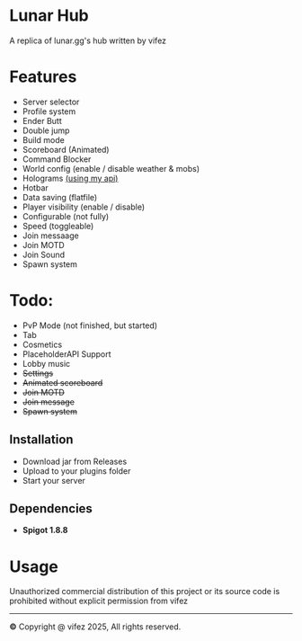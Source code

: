 # Lunar Hub
A replica of lunar.gg's hub written by vifez

# Features
- Server selector
- Profile system
- Ender Butt
- Double jump
- Build mode
- Scoreboard (Animated)
- Command Blocker
- World config (enable / disable weather & mobs)
- Holograms [(using my api)](https://github.com/vifezdev/Holograms/blob/main/src/main/java/lol/vifez/holograms/api/HologramsAPI.java) 
- Hotbar
- Data saving (flatfile)
- Player visibility (enable / disable)
- Configurable (not fully)
- Speed (toggleable)
- Join messaage
- Join MOTD
- Join Sound
- Spawn system

# Todo:
- PvP Mode (not finished, but started)
- Tab
- Cosmetics
- PlaceholderAPI Support
- Lobby music
- ~~Settings~~
- ~~Animated scoreboard~~
- ~~Join MOTD~~
- ~~Join message~~
- ~~Spawn system~~

## Installation
- Download jar from Releases
- Upload to your plugins folder
- Start your server

## Dependencies
- **Spigot 1.8.8**

# Usage
Unauthorized commercial distribution of this project or its source code is prohibited without explicit permission from vifez

---
**©** Copyright @ vifez 2025, All rights reserved.
